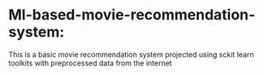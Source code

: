 # Ml-based-movie-recommendation-system:
This is a basic movie recommendation system projected using sckit learn toolkits with preprocessed data from the internet
